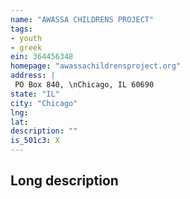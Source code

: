 ```yaml
---
name: "AWASSA CHILDRENS PROJECT"
tags:
- youth
- greek
ein: 364456348
homepage: "awassachildrensproject.org"
address: |
 PO Box 840, \nChicago, IL 60690
state: "IL"
city: "Chicago"
lng: 
lat: 
description: ""
is_501c3: X
---
```


## Long description


